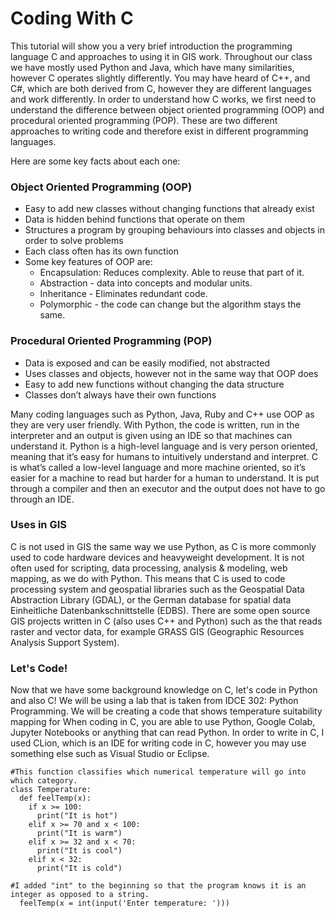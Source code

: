 # Coding With C

This tutorial will show you a very brief introduction the programming language C and approaches to using it in GIS work. Throughout our class we have mostly used Python and Java, which have many similarities, however C operates slightly differently. You may have heard of C++, and C#, which are both derived from C, however they are different languages and work differently. In order to understand how C works, we first need to understand the difference between object oriented programming (OOP) and procedural oriented programming (POP). These are two different approaches to writing code and therefore exist in different programming languages. 

Here are some key facts about each one:

### Object Oriented Programming (OOP) ### 
* Easy to add new classes without changing functions that already exist
* Data is hidden behind functions that operate on them
* Structures a program by grouping behaviours into classes and objects in order to solve problems
* Each class often has its own function
* Some key features of OOP are:
  * Encapsulation: Reduces complexity. Able to reuse that part of it. 
  * Abstraction - data into concepts and modular units.
  * Inheritance - Eliminates redundant code.
  * Polymorphic - the code can change but the algorithm stays the same. 

### Procedural Oriented Programming (POP) ###
* Data is exposed and can be easily modified, not abstracted
* Uses classes and objects, however not in the same way that OOP does
* Easy to add new functions without changing the data structure
* Classes don’t always have their own functions

Many coding languages such as Python, Java, Ruby and C++ use OOP as they are very user friendly. With Python, the code is written, run in the interpreter and an output is given using an IDE so that machines can understand it. Python is a high-level language and is very person oriented, meaning that it’s easy for humans to intuitively understand and interpret. C is what’s called a low-level language and more machine oriented, so it’s easier for a machine to read but harder for a human to understand. It is put through a compiler and then an executor and the output does not have to go through an IDE. 


### Uses in GIS ###
C is not used in GIS the same way we use Python, as C is more commonly used to code hardware devices and heavyweight development. It is not often used for scripting, data processing, analysis & modeling, web mapping, as we do with Python. This means that C is used to code processing system and geospatial libraries such as the Geospatial Data Abstraction Library (GDAL), or the German database for spatial data Einheitliche Datenbankschnittstelle (EDBS). There are some open source GIS projects written in C (also uses C++ and Python) such as the  that reads raster and vector data, for example GRASS GIS (Geographic Resources Analysis Support System).


### Let's Code! ###
Now that we have some background knowledge on C, let's code in Python and also C! We will be using a lab that is taken from IDCE 302: Python Programming. We will be creating a code that shows temperature suitability mapping for 
When coding in C, you are able to use Python, Google Colab, Jupyter Notebooks or anything that can read Python. In order to write in C, I used CLion, which is an IDE for writing code in C, however you may use something else such as Visual Studio or Eclipse.

```
#This function classifies which numerical temperature will go into which category.
class Temperature: 
  def feelTemp(x):
    if x >= 100:
      print("It is hot")
    elif x >= 70 and x < 100:
      print("It is warm")
    elif x >= 32 and x < 70:
      print("It is cool")
    elif x < 32:
      print("It is cold")

#I added "int" to the beginning so that the program knows it is an integer as opposed to a string. 
  feelTemp(x = int(input('Enter temperature: ')))
```

